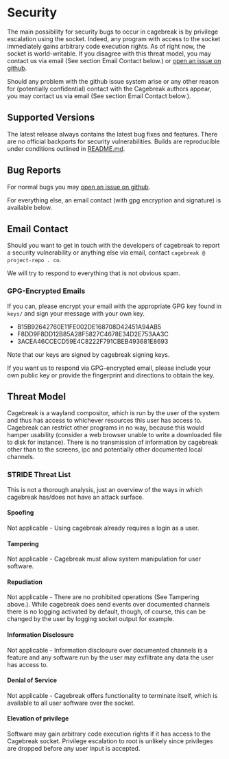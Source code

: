 # Security

The main possibility for security bugs to occur in cagebreak is by privilege
escalation using the socket. Indeed, any program with access to the socket
immediately gains arbitrary code execution rights. As of right now, the socket
is world-writable. If you disagree with this threat model, you may contact
us via email (See section Email Contact below.) or [open an issue on github](https://github.com/project-repo/cagebreak/issues/new).

Should any problem with the github issue system arise or any other reason
for (potentially confidential) contact with the Cagebreak authors appear,
you may contact us via email (See section Email Contact below.).

## Supported Versions

The latest release always contains the latest bug fixes and features.
There are no official backports for security vulnerabilities. Builds
are reproducible under conditions outlined in [README.md](README.md).

## Bug Reports

For normal bugs you may [open an issue on github](https://github.com/project-repo/cagebreak/issues/new).

For everything else, an email contact (with gpg encryption and signature)
is available below.

## Email Contact

Should you want to get in touch with the developers of cagebreak to report
a security vulnerability or anything else via email, contact
`cagebreak @ project-repo . co`.

We will try to respond to everything that is not obvious spam.

### GPG-Encrypted Emails

If you can, please encrypt your email with the appropriate GPG key found
in `keys/` and sign your message with your own key.

  * B15B92642760E11FE002DE168708D42451A94AB5
  * F8DD9F8DD12B85A28F5827C4678E34D2E753AA3C
  * 3ACEA46CCECD59E4C8222F791CBEB493681E8693

Note that our keys are signed by cagebreak signing keys.

If you want us to respond via GPG-encrypted email, please include your own
public key or provide the fingerprint and directions to obtain the key.

## Threat Model

Cagebreak is a wayland compositor, which is run by the user of the system
and thus has access to whichever resources this user has access to.
Cagebreak can restrict other programs in no way, because this would hamper
usability (consider a web browser unable to write a downloaded file to disk
for instance). There is no transmission of information by cagebreak other
than to the screens, ipc and potentially other documented local channels.

### STRIDE Threat List

This is not a thorough analysis, just an overview of the ways in which cagebreak
has/does not have an attack surface.

#### Spoofing

Not applicable - Using cagebreak already requires a login as a user.

#### Tampering

Not applicable - Cagebreak must allow system manipulation for user software.

#### Repudiation

Not applicable - There are no prohibited operations (See Tampering above.).
While cagebreak does send events over documented channels there is no logging
activated by default, though, of course, this can be changed by the user
by logging socket output for example.

#### Information Disclosure

Not applicable - Information disclosure over documented channels is a feature
and any software run by the user may exfiltrate any data the user has access to.

#### Denial of Service

Not applicable - Cagebreak offers functionality to terminate itself, which is
available to all user software over the socket.

#### Elevation of privilege

Software may gain arbitrary code execution rights if it has access to the
Cagebreak socket. Privilege escalation to root is unlikely since privileges
are dropped before any user input is accepted.
